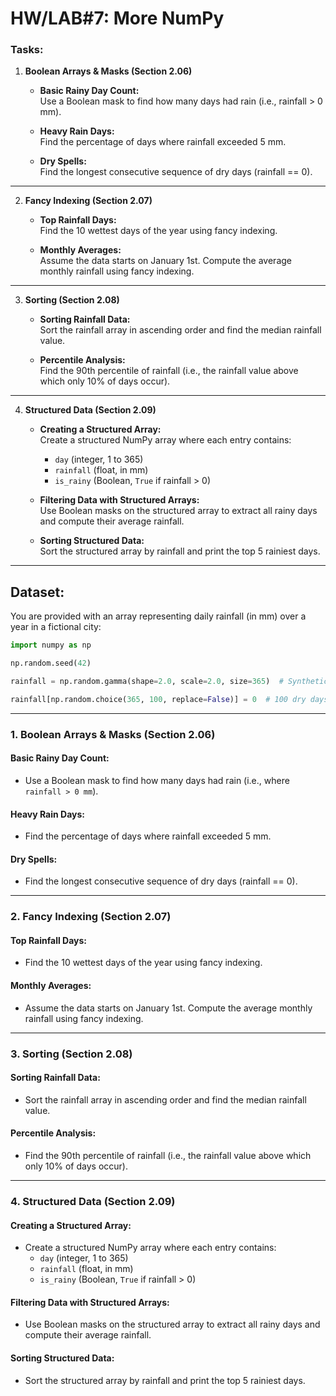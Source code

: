 # HW/LAB#7: More NumPy

### Tasks:

1. **Boolean Arrays & Masks (Section 2.06)**

   - **Basic Rainy Day Count:**  
     Use a Boolean mask to find how many days had rain (i.e., rainfall > 0 mm).

   - **Heavy Rain Days:**  
     Find the percentage of days where rainfall exceeded 5 mm.

   - **Dry Spells:**  
     Find the longest consecutive sequence of dry days (rainfall == 0).

---

2. **Fancy Indexing (Section 2.07)**

   - **Top Rainfall Days:**  
     Find the 10 wettest days of the year using fancy indexing.

   - **Monthly Averages:**  
     Assume the data starts on January 1st. Compute the average monthly rainfall using fancy indexing.

---

3. **Sorting (Section 2.08)**

   - **Sorting Rainfall Data:**  
     Sort the rainfall array in ascending order and find the median rainfall value.

   - **Percentile Analysis:**  
     Find the 90th percentile of rainfall (i.e., the rainfall value above which only 10% of days occur).

---

4. **Structured Data (Section 2.09)**

   - **Creating a Structured Array:**  
     Create a structured NumPy array where each entry contains:

     - `day` (integer, 1 to 365)
     - `rainfall` (float, in mm)
     - `is_rainy` (Boolean, `True` if rainfall > 0)

   - **Filtering Data with Structured Arrays:**  
     Use Boolean masks on the structured array to extract all rainy days and compute their average rainfall.

   - **Sorting Structured Data:**  
     Sort the structured array by rainfall and print the top 5 rainiest days.

---

## Dataset:

You are provided with an array representing daily rainfall (in mm) over a year in a fictional city:

```python
import numpy as np

np.random.seed(42)

rainfall = np.random.gamma(shape=2.0, scale=2.0, size=365)  # Synthetic daily rainfall data

rainfall[np.random.choice(365, 100, replace=False)] = 0  # 100 dry days
```

---

### 1. **Boolean Arrays & Masks (Section 2.06)**

#### **Basic Rainy Day Count:**

- Use a Boolean mask to find how many days had rain (i.e., where `rainfall > 0 mm`).

#### **Heavy Rain Days:**

- Find the percentage of days where rainfall exceeded 5 mm.

#### **Dry Spells:**

- Find the longest consecutive sequence of dry days (rainfall == 0).

---

### 2. **Fancy Indexing (Section 2.07)**

#### **Top Rainfall Days:**

- Find the 10 wettest days of the year using fancy indexing.

#### **Monthly Averages:**

- Assume the data starts on January 1st. Compute the average monthly rainfall using fancy indexing.

---

### 3. **Sorting (Section 2.08)**

#### **Sorting Rainfall Data:**

- Sort the rainfall array in ascending order and find the median rainfall value.

#### **Percentile Analysis:**

- Find the 90th percentile of rainfall (i.e., the rainfall value above which only 10% of days occur).

---

### 4. **Structured Data (Section 2.09)**

#### **Creating a Structured Array:**

- Create a structured NumPy array where each entry contains:
  - `day` (integer, 1 to 365)
  - `rainfall` (float, in mm)
  - `is_rainy` (Boolean, `True` if rainfall > 0)

#### **Filtering Data with Structured Arrays:**

- Use Boolean masks on the structured array to extract all rainy days and compute their average rainfall.

#### **Sorting Structured Data:**

- Sort the structured array by rainfall and print the top 5 rainiest days.
